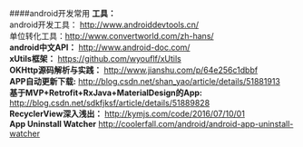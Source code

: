 ####android开发常用
**工具：**</br>
android开发工具： http://www.androiddevtools.cn/</br>
单位转化工具：http://www.convertworld.com/zh-hans/</br>
**android中文API：** http://www.android-doc.com/</br>
**xUtils框架：** https://github.com/wyouflf/xUtils</br>
**OKHttp源码解析与实践：** http://www.jianshu.com/p/64e256c1dbbf</br>
**APP自动更新下载:** http://blog.csdn.net/shan_yao/article/details/51881913</br>
**基于MVP+Retrofit+RxJava+MaterialDesign的App:** http://blog.csdn.net/sdkfjksf/article/details/51889828</br>
**RecyclerView深入浅出：** http://kymjs.com/code/2016/07/10/01</br>
**App Uninstall Watcher** http://coolerfall.com/android/android-app-uninstall-watcher</br>

